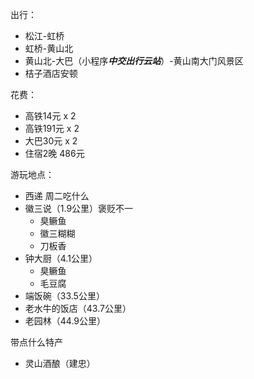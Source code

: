 出行：
- 松江-虹桥
- 虹桥-黄山北
- 黄山北-大巴（小程序***中交出行云站***）-黄山南大门风景区
- 桔子酒店安顿

花费：
- 高铁14元 x 2
- 高铁191元 x 2
- 大巴30元 x 2
- 住宿2晚 486元


游玩地点：
- 西递
周二吃什么
- 徽三说（1.9公里）褒贬不一
	- 臭鳜鱼
	- 徽三糊糊
	- 刀板香
- 钟大厨（4.1公里）
	- 臭鳜鱼
	- 毛豆腐
- 端饭碗（33.5公里）
- 老水牛的饭店（43.7公里）
- 老园林（44.9公里）

带点什么特产
- 灵山酒酿（建忠）


